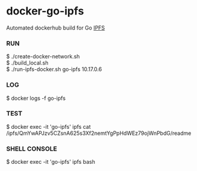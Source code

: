 # docker-go-ipfs
Automated dockerhub build for Go [IPFS](http://ipfs.io)

### RUN
$ ./create-docker-network.sh <br>
$ ./build_local.sh <br>
$ ./run-ipfs-docker.sh go-ipfs 10.17.0.6<br>

### LOG
$ docker logs -f go-ipfs  

### TEST
$ docker exec -it 'go-ipfs' ipfs cat /ipfs/QmYwAPJzv5CZsnA625s3Xf2nemtYgPpHdWEz79ojWnPbdG/readme

### SHELL CONSOLE
$ docker exec -it 'go-ipfs' ipfs bash

